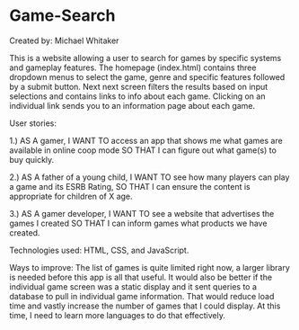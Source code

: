 # Game-Search

Created by: Michael Whitaker

This is a website allowing a user to search for games by specific systems and gameplay features. The homepage (index.html) contains three dropdown menus to select the game, genre and specific features followed by a submit button. Next next screen filters the results based on input selections and contains links to info about each game. Clicking on an individual link sends you to an information page about each game.

User stories:

1.) AS A gamer, I WANT TO access an app that shows me what games are available in online coop mode
    SO THAT I can figure out what game(s) to buy quickly.
    
2.) AS A father of a young child, I WANT TO see how many players can play a game and its ESRB Rating,
    SO THAT I can ensure the content is appropriate for children of X age.
    
3.) AS A gamer developer, I WANT TO see a website that advertises the games I created 
    SO THAT I can inform games what products we have created.

Technologies used:
HTML, CSS, and JavaScript.

Ways to improve:
The list of games is quite limited right now, a larger library is needed before this app is all that useful. It would also be better if the individual game screen was a static display and it sent queries to a database to pull in individual game information. That would reduce load time and vastly increase the number of games that I could display. At this time, I need to learn more languages to do that effectively.